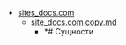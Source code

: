 - <a href = "E:\Node_projects\Node_Way\NBase\_Md\_Index\_Linux\content\Docs\sites_docs.com\cat.sites_docs.com\dir.sites_docs.com.md">sites_docs.com</a>
    - <a href = "E:\Node_projects\Node_Way\NBase\_Md\_Index\_Linux\content\Docs\sites_docs.com\site_docs.com copy.md">site_docs.com copy.md</a>
        - *# Сущности
